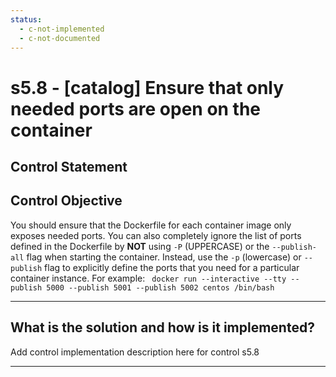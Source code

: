 ```yaml
---
status:
  - c-not-implemented
  - c-not-documented
---
```


# s5.8 - \[catalog\] Ensure that only needed ports are open on the container

## Control Statement

## Control Objective

You should ensure that the Dockerfile for each container image only exposes needed ports. You can also completely ignore the list of ports defined in the Dockerfile by **NOT** using `-P` (UPPERCASE) or the `--publish-all` flag when starting the container. Instead, use the `-p` (lowercase) or `--publish` flag to explicitly define the ports that you need for a particular container instance.    For example:  ```  docker run --interactive --tty --publish 5000 --publish 5001 --publish 5002 centos /bin/bash  ```

______________________________________________________________________

## What is the solution and how is it implemented?

Add control implementation description here for control s5.8

______________________________________________________________________
